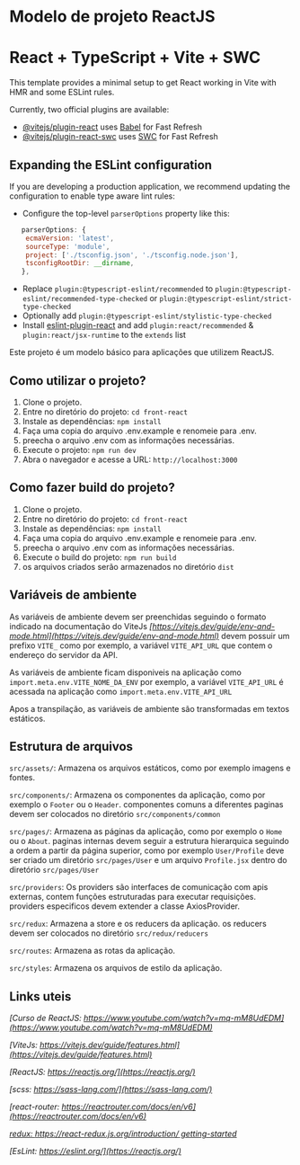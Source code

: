 # Modelo de projeto ReactJS

# React + TypeScript + Vite + SWC

This template provides a minimal setup to get React working in Vite with HMR and some ESLint rules.

Currently, two official plugins are available:

- [@vitejs/plugin-react](https://github.com/vitejs/vite-plugin-react/blob/main/packages/plugin-react/README.md) uses [Babel](https://babeljs.io/) for Fast Refresh
- [@vitejs/plugin-react-swc](https://github.com/vitejs/vite-plugin-react-swc) uses [SWC](https://swc.rs/) for Fast Refresh

## Expanding the ESLint configuration

If you are developing a production application, we recommend updating the configuration to enable type aware lint rules:

- Configure the top-level `parserOptions` property like this:

```js
   parserOptions: {
    ecmaVersion: 'latest',
    sourceType: 'module',
    project: ['./tsconfig.json', './tsconfig.node.json'],
    tsconfigRootDir: __dirname,
   },
```

- Replace `plugin:@typescript-eslint/recommended` to `plugin:@typescript-eslint/recommended-type-checked` or `plugin:@typescript-eslint/strict-type-checked`
- Optionally add `plugin:@typescript-eslint/stylistic-type-checked`
- Install [eslint-plugin-react](https://github.com/jsx-eslint/eslint-plugin-react) and add `plugin:react/recommended` & `plugin:react/jsx-runtime` to the `extends` list

Este projeto é um modelo básico para aplicações que utilizem ReactJS.

## Como utilizar o projeto?

1. Clone o projeto.
2. Entre no diretório do projeto: `cd front-react`
3. Instale as dependências: `npm install`
4. Faça uma copia do arquivo .env.example e renomeie para .env.
5. preecha o arquivo .env com as informações necessárias.
6. Execute o projeto: `npm run dev`
7. Abra o navegador e acesse a URL: `http://localhost:3000`

## Como fazer build do projeto?

1. Clone o projeto.
2. Entre no diretório do projeto: `cd front-react`
3. Instale as dependências: `npm install`
4. Faça uma copia do arquivo .env.example e renomeie para .env.
5. preecha o arquivo .env com as informações necessárias.
6. Execute o build do projeto: `npm run build`
7. os arquivos criados serão armazenados no diretório `dist`

## Variáveis de ambiente

As variáveis de ambiente devem ser preenchidas seguindo o formato indicado na documentação do ViteJs
*[https://vitejs.dev/guide/env-and-mode.html](https://vitejs.dev/guide/env-and-mode.html)*
devem possuir um prefixo `VITE_`
como por exemplo, a variável `VITE_API_URL` que contem o endereço do servidor da API.

As variáveis de ambiente ficam disponiveis na aplicação como `import.meta.env.VITE_NOME_DA_ENV`
por exemplo, a variável `VITE_API_URL` é acessada na aplicação como `import.meta.env.VITE_API_URL`

Apos a transpilação, as variáveis de ambiente são transformadas em textos estáticos.

## Estrutura de arquivos

`src/assets/`: 
Armazena os arquivos estáticos, como por exemplo imagens e fontes.

`src/components/`: 
Armazena os componentes da aplicação, como por exemplo o `Footer` ou o `Header`.
componentes comuns a diferentes paginas devem ser colocados no diretório `src/components/common`

`src/pages/`: 
Armazena as páginas da aplicação, como por exemplo o `Home` ou o `About`.
paginas internas devem seguir a estrutura hierarquica seguindo a ordem a partir da página superior, como por exemplo `User/Profile`
deve ser criado um diretório `src/pages/User` e um arquivo `Profile.jsx` dentro do diretório `src/pages/User`

`src/providers`: 
Os providers são interfaces de comunicação com apis externas, contem funções estruturadas para executar requisições.
providers especificos devem extender a classe AxiosProvider.

`src/redux`:
Armazena a store e os reducers da aplicação.
os reducers devem ser colocados no diretório `src/redux/reducers`

`src/routes`:
Armazena as rotas da aplicação.

`src/styles`:
Armazena os arquivos de estilo da aplicação.

## Links uteis

*[Curso de ReactJS: https://www.youtube.com/watch?v=mq-mM8UdEDM](https://www.youtube.com/watch?v=mq-mM8UdEDM)*

*[ViteJs: https://vitejs.dev/guide/features.html](https://vitejs.dev/guide/features.html)*

*[ReactJS: https://reactjs.org/](https://reactjs.org/)*

*[scss: https://sass-lang.com/](https://sass-lang.com/)*

*[react-router: https://reactrouter.com/docs/en/v6](https://reactrouter.com/docs/en/v6)*

*[redux: https://react-redux.js.org/introduction/
getting-started](https://react-redux.js.org/introduction/getting-started)*

*[EsLint: https://eslint.org/](https://reactjs.org/)*